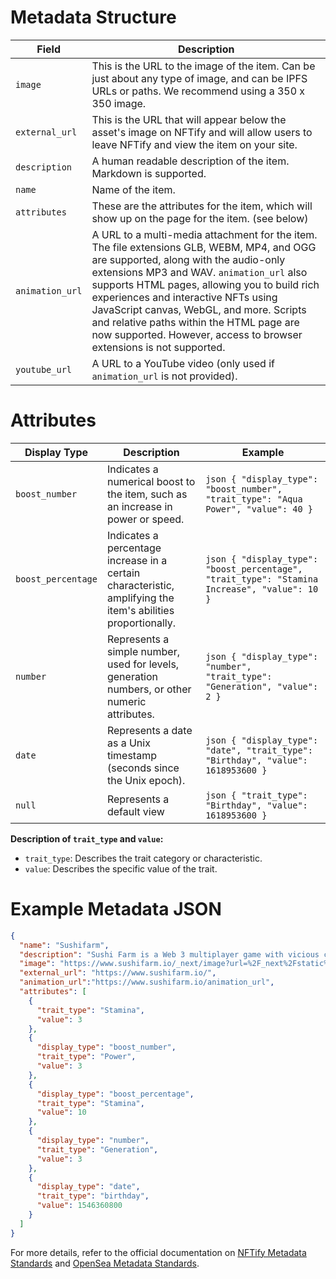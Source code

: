 # Metadata Structure

| Field           | Description                                                                                                                                                                                                                                 |
|-----------------|---------------------------------------------------------------------------------------------------------------------------------------------------------------------------------------------------------------------------------------------|
| `image`         | This is the URL to the image of the item. Can be just about any type of image, and can be IPFS URLs or paths. We recommend using a 350 x 350 image.                                                                                         |
| `external_url`  | This is the URL that will appear below the asset's image on NFTify and will allow users to leave NFTify and view the item on your site.                                                                                                      |
| `description`   | A human readable description of the item. Markdown is supported.                                                                                                                                                                             |
| `name`          | Name of the item.                                                                                                                                                                                                                            |
| `attributes`    | These are the attributes for the item, which will show up on the page for the item. (see below)                                                                                                                                               |
| `animation_url` | A URL to a multi-media attachment for the item. The file extensions GLB, WEBM, MP4, and OGG are supported, along with the audio-only extensions MP3 and WAV. `animation_url` also supports HTML pages, allowing you to build rich experiences and interactive NFTs using JavaScript canvas, WebGL, and more. Scripts and relative paths within the HTML page are now supported. However, access to browser extensions is not supported. |
| `youtube_url`   | A URL to a YouTube video (only used if `animation_url` is not provided).                                                                                                                                                                     |

# Attributes

| Display Type        | Description                                                                                               | Example                                                                                               |
|---------------------|-----------------------------------------------------------------------------------------------------------|-------------------------------------------------------------------------------------------------------|
| `boost_number`      | Indicates a numerical boost to the item, such as an increase in power or speed.                           | ```json { "display_type": "boost_number", "trait_type": "Aqua Power", "value": 40 } ```               |
| `boost_percentage`  | Indicates a percentage increase in a certain characteristic, amplifying the item's abilities proportionally.| ```json { "display_type": "boost_percentage", "trait_type": "Stamina Increase", "value": 10 } ```     |
| `number`            | Represents a simple number, used for levels, generation numbers, or other numeric attributes.             | ```json { "display_type": "number", "trait_type": "Generation", "value": 2 } ```                      |
| `date`              | Represents a date as a Unix timestamp (seconds since the Unix epoch).                                     | ```json { "display_type": "date", "trait_type": "Birthday", "value": 1618953600 } ```                 |
| `null`              | Represents a default view                                                                                 | ```json { "trait_type": "Birthday", "value": 1618953600 } ```                                         |

**Description of `trait_type` and `value`:**

- `trait_type`: Describes the trait category or characteristic.
- `value`: Describes the specific value of the trait.

# Example Metadata JSON

```json
{
  "name": "Sushifarm",
  "description": "Sushi Farm is a Web 3 multiplayer game with vicious competition. Survive through multiple attacks and feast your way through victory.",
  "image": "https://www.sushifarm.io/_next/image?url=%2F_next%2Fstatic%2Fmedia%2Fsalmon-roll.b431adb5.png&w=828&q=75",
  "external_url": "https://www.sushifarm.io/",
  "animation_url":"https://www.sushifarm.io/animation_url",
  "attributes": [
    {
      "trait_type": "Stamina",
      "value": 3
    },
    {
      "display_type": "boost_number",
      "trait_type": "Power",
      "value": 3
    },
    {
      "display_type": "boost_percentage",
      "trait_type": "Stamina",
      "value": 10
    },
    {
      "display_type": "number",
      "trait_type": "Generation",
      "value": 3
    },
    {
      "display_type": "date", 
      "trait_type": "birthday", 
      "value": 1546360800
    }
  ]
}


```

For more details, refer to the official documentation on [NFTify Metadata Standards](https://support.nftify.network/hc/en-us/articles/4409618795417-Metadata-Standards) and [OpenSea Metadata Standards](https://docs.opensea.io/docs/metadata-standards).





